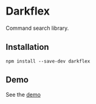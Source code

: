 # Darkflex
Command search library.

## Installation
`
npm install --save-dev darkflex
`

## Demo
See the [demo](mattpjohnson.github.io/darkflex)
